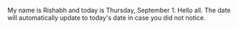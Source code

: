 My name is Rishabh and today is Thursday, September 1. Hello all. The date will automatically update to today's date in case you did not notice.
